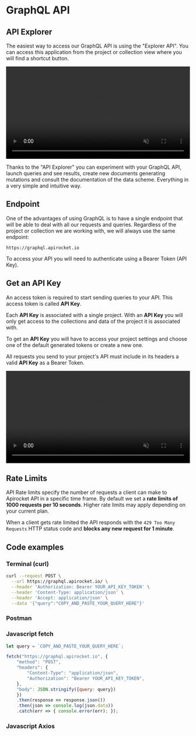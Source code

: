 # GraphQL API



## API Explorer

The easiest way to access our GraphQL API is using the "Explorer API". You can access this application from the project or collection view where you will find a shortcut button.

<video width="100%" muted loop autoplay playsinline>
  <source src="/assets/video/api-explorer.mp4" type="video/mp4">
</video> 

Thanks to the "API Explorer" you can experiment with your GraphQL API, launch queries and see results, create new documents generating mutations and consult the documentation of the data scheme. Everything in a very simple and intuitive way.

## Endpoint

One of the advantages of using GraphQL is to have a single endpoint that will be able to deal with all our requests and queries. Regardless of the project or collection we are working with, we will always use the same endpoint:

```
https://graphql.apirocket.io
```

To access your API you will need to authenticate using a Bearer Token (API Key).


## Get an API Key

An access token is required to start sending queries to your API. This access token is called **API Key**.

Each **API Key** is associated with a single project. With an **API Key** you will only get access to the collections and data of the project it is associated with.

To get an **API Key** you will have to access your project settings and choose one of the default generated tokens or create a new one.

All requests you send to your project's API must include in its headers a valid **API Key** as a Bearer Token.

<video width="100%" controls muted loop playsinline>
  <source src="/assets/video/api-token.mp4" type="video/mp4">
</video>


## Rate Limits

API Rate limits specify the number of requests a client can make to Apirocket API in a specific time frame. By default we set a **rate limits of 1000 requests per 10 seconds**. Higher rate limits may apply depending on your current plan.

When a client gets rate limited the API responds with the `429 Too Many Requests` HTTP status code and **blocks any new request for 1 minute**.

## Code examples

### Terminal (curl)

``` bash
curl --request POST \
  --url https://graphql.apirocket.io/ \
  --header 'Authorization: Bearer YOUR_API_KEY_TOKEN' \
  --header 'Content-Type: application/json' \
  --header 'Accept: application/json' \
  --data '{"query":"COPY_AND_PASTE_YOUR_QUERY_HERE"}'
```


### Postman

### Javascript fetch

``` js
let query = `COPY_AND_PASTE_YOUR_QUERY_HERE`;

fetch("https://graphql.apirocket.io", {
	"method": "POST",
	"headers": {
		"Content-Type": "application/json",
		"Authorization": "Bearer YOUR_API_KEY_TOKEN",
	},
	"body": JSON.stringify({query: query})
	})
	.then(response => response.json())
	.then(json => console.log(json.data))
	.catch(err => { console.error(err); });
```

### Javascript Axios